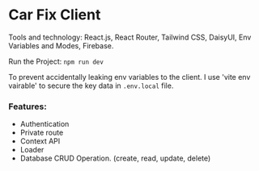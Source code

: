 # Car Fix Client

Tools and technology: React.js, React Router, Tailwind CSS, DaisyUI, Env Variables and Modes, Firebase.


Run the Project: `npm run dev`

To prevent accidentally leaking env variables to the client. I use 'vite env vairable' to secure the key data in `.env.local` file.

### Features: 

* Authentication
* Private route
* Context API
* Loader
* Database CRUD Operation. (create, read, update, delete)








